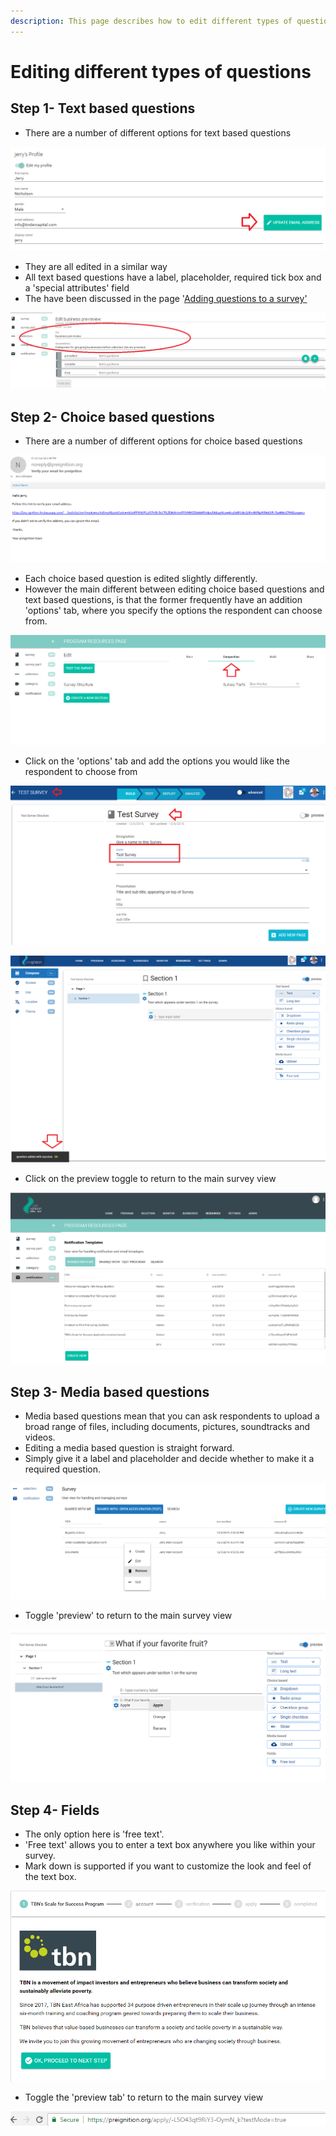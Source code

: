 ```yaml
---
description: This page describes how to edit different types of questions
---
```


# Editing different types of questions

## Step 1- Text based questions

* There are a number of different options for text based questions 

![](../../../../.gitbook/assets/image%20%2862%29.png)

* They are all edited in a similar way
* All text based questions have a label, placeholder, required tick box and a 'special attributes' field
* The have been discussed in the page '[Adding questions to a survey'](adding-questions-to-a-survey.md)

![](../../../../.gitbook/assets/image%20%2848%29.png)

## Step 2- Choice based questions

* There are a number of different options for choice based questions

![](../../../../.gitbook/assets/image%20%2835%29.png)

* Each choice based question is edited slightly differently.
* However the main different between editing choice based questions and text based questions, is that the former frequently have an addition 'options' tab, where you specify the options the respondent can choose from.

 

![This is an example of a &apos;dropdown&apos; question](../../../../.gitbook/assets/image%20%2897%29.png)

* Click on the 'options' tab and add the options you would like the respondent to choose from

![](../../../../.gitbook/assets/image%20%28204%29.png)

![](../../../../.gitbook/assets/image%20%28174%29.png)

* Click on the preview toggle to return to the main survey view

![](../../../../.gitbook/assets/image%20%28124%29.png)

## Step 3- Media based questions

* Media based questions mean that you can ask respondents to upload a broad range of files, including documents, pictures, soundtracks and videos.
* Editing a media based question is straight forward. 
* Simply give it a label and placeholder and decide whether to make it a required question.

![](../../../../.gitbook/assets/image%20%28152%29.png)

* Toggle 'preview' to return to the main survey view

![](../../../../.gitbook/assets/image%20%28117%29.png)

## Step 4- Fields

* The only option here is 'free text'.  
* 'Free text' allows you to enter a text box anywhere you like within your survey.
* Mark down is supported if you want to customize the look and feel of the text box.

![](../../../../.gitbook/assets/image%20%2854%29.png)

* Toggle the 'preview tab' to return to the main survey view

![](../../../../.gitbook/assets/image%20%28149%29.png)

